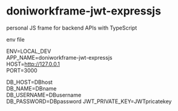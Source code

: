 # doniworkframe-jwt-expressjs
personal JS frame for backend APIs with TypeScript


env file

ENV=LOCAL_DEV	
APP_NAME=doniworkframe-jwt-expressjs	
HOST=http://127.0.0.1	
PORT=3000	

DB_HOST=DBhost	
DB_NAME=DBname	
DB_USERNAME=DBusername	
DB_PASSWORD=DBpassword
JWT_PRIVATE_KEY=JWTpricatekey
